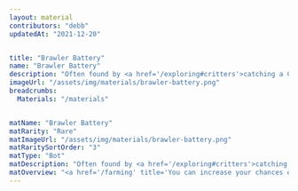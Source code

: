 ```yaml
---
layout: material
contributors: "debb"
updatedAt: "2021-12-20"


title: "Brawler Battery"
name: "Brawler Battery"
description: "Often found by <a href='/exploring#critters'>catching a Critter</a> - Upgrades <a href='/bots#snipers' title='Every Sniper Bot'>Snipers</a> past level 10."
imageUrl: "/assets/img/materials/brawler-battery.png"
breadcrumbs:
  Materials: "/materials"


matName: "Brawler Battery"
matRarity: "Rare"
matImageUrl: "/assets/img/materials/brawler-battery.png"
matRaritySortOrder: "3"
matType: "Bot"
matDescription: "Often found by <a href='/exploring#critters'>catching a Critter</a>"
matOverview: "<a href='/farming' title='You can increase your chances of finding this material by grinding the right routes'>Farmable</a> - Upgrades <a href='/bots#brawlers' title='Every Brawler Bot'>Brawlers</a> past level 10."
---
```



